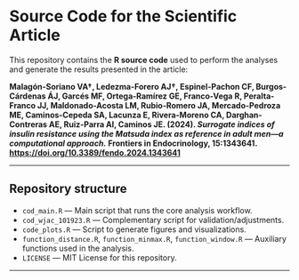 # Source Code for the Scientific Article

This repository contains the **R source code** used to perform the analyses and generate the results presented in the article:

**Malagón-Soriano VA†, Ledezma-Forero AJ†, Espinel-Pachon CF, Burgos-Cárdenas ÁJ, Garcés MF, Ortega-Ramírez GE, Franco-Vega R, Peralta-Franco JJ, Maldonado-Acosta LM, Rubio-Romero JA, Mercado-Pedroza ME, Caminos-Cepeda SA, Lacunza E, Rivera-Moreno CA, Darghan-Contreras AE, Ruiz-Parra AI, Caminos JE. (2024). _Surrogate indices of insulin resistance using the Matsuda index as reference in adult men—a computational approach._ Frontiers in Endocrinology, 15:1343641. https://doi.org/10.3389/fendo.2024.1343641**

---

## Repository structure

- `cod_main.R` — Main script that runs the core analysis workflow.  
- `cod_wjac_101923.R` — Complementary script for validation/adjustments.  
- `code_plots.R` — Script to generate figures and visualizations.  
- `function_distance.R`, `function_minmax.R`, `function_window.R` — Auxiliary functions used in the analysis.  
- `LICENSE` — MIT License for this repository.  

---
